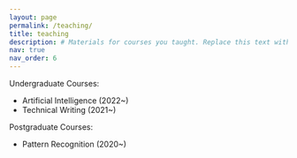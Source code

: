 ```yaml
---
layout: page
permalink: /teaching/
title: teaching
description: # Materials for courses you taught. Replace this text with your description.
nav: true
nav_order: 6
---
```


Undergraduate Courses:
- Artificial Intelligence (2022~)
- Technical Writing (2021~)

Postgraduate Courses:
- Pattern Recognition (2020~)
